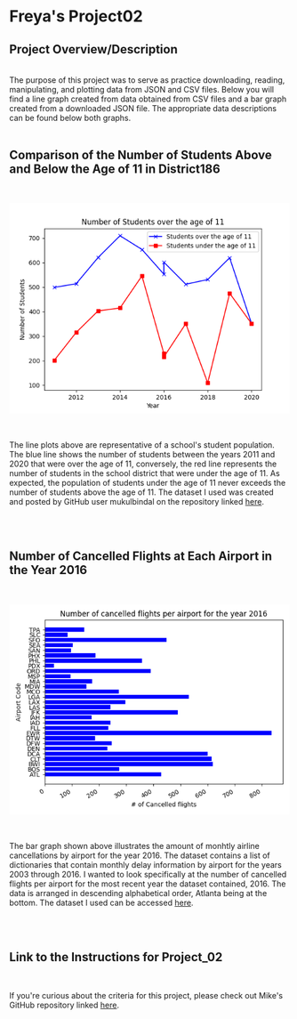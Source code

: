 # Freya's Project02

## Project Overview/Description

<br />
The purpose of this project was to serve as practice downloading, reading, manipulating, and plotting data from JSON and CSV files. Below you will find a line graph created from data obtained from CSV files and a bar graph created from a downloaded JSON file. The appropriate data descriptions can be found below both graphs.

<br />
<br />

## Comparison of the Number of Students Above and Below the Age of 11 in District186 

<br />

![My Image](Figure_1.png)

<br />

The line plots above are representative of a school's student population. The blue line shows the number of students between the years 2011 and 2020 that were over the age of 11, conversely, the red line represents the number of students in the school district that were under the age of 11. As expected, the population of students under the age of 11 never exceeds the number of students above the age of 11. The dataset I used was created and posted by GitHub user mukulbindal on the repository linked <a href="https://github.com/mukulbindal/Files " target="_blank">here</a>.

<br />
<br />

## Number of Cancelled Flights at Each Airport in the Year 2016

<br />

![My Image](Figure_2.png)

<br />

The bar graph shown above illustrates the amount of monhtly airline cancellations by airport for the year 2016. The dataset contains a list of dictionaries that contain monthly delay information by airport for the years 2003 through 2016. I wanted to look specifically at the number of cancelled flights per airport for the most recent year the dataset contained, 2016. The data is arranged in descending alphabetical order, Atlanta being at the bottom. The dataset I used can be accessed <a href="https://github.com/jdorfman/awesome-json-datasets#travel" target="_blank">here</a>.

<br />
<br />

## Link to the Instructions for Project_02

<br />

If you're curious about the criteria for this project, please check out Mike's GitHub repository linked <a href="https://github.com/mikeizbicki/cmc-csci040/tree/2022fall/project_02" target="_blank">here</a>.